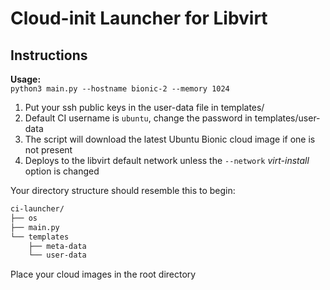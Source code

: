 # Cloud-init Launcher for Libvirt

## Instructions

__Usage:__  
`python3 main.py --hostname bionic-2 --memory 1024`  

1. Put your ssh public keys in the user-data file in templates/ 
2. Default CI username is `ubuntu`, change the password in templates/user-data
3. The script will download the latest Ubuntu Bionic cloud image if one is not present
4. Deploys to the libvirt default network unless the `--network` *virt-install* option is changed

Your directory structure should resemble this to begin:  

```bash
ci-launcher/
├── os
├── main.py
└── templates
    ├── meta-data
    └── user-data
```
 
Place your cloud images in the root directory 
